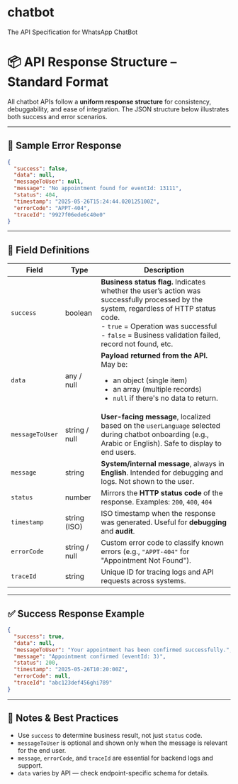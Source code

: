 # chatbot
The API Specification for WhatsApp ChatBot 
# 📦 API Response Structure – Standard Format

All chatbot APIs follow a **uniform response structure** for consistency, debuggability, and ease of integration. The JSON structure below illustrates both success and error scenarios.

---

## 🔄 Sample Error Response

```json
{
  "success": false,
  "data": null,
  "messageToUser": null,
  "message": "No appointment found for eventId: 13111",
  "status": 404,
  "timestamp": "2025-05-26T15:24:44.020125100Z",
  "errorCode": "APPT-404",
  "traceId": "9927f06ede6c40e0"
}
```

---

## 🧩 Field Definitions

| Field           | Type          | Description |
|------------------|---------------|-------------|
| `success`        | boolean       | **Business status flag.** Indicates whether the user’s action was successfully processed by the system, regardless of HTTP status code. <br> - `true` = Operation was successful <br> - `false` = Business validation failed, record not found, etc. |
| `data`           | any / null    | **Payload returned from the API.** <br>May be: <ul><li>an object (single item)</li><li>an array (multiple records)</li><li>`null` if there's no data to return.</li></ul> |
| `messageToUser`  | string / null | **User-facing message**, localized based on the `userLanguage` selected during chatbot onboarding (e.g., Arabic or English). Safe to display to end users. |
| `message`        | string        | **System/internal message**, always in **English**. Intended for debugging and logs. Not shown to the user. |
| `status`         | number        | Mirrors the **HTTP status code** of the response. Examples: `200`, `400`, `404` |
| `timestamp`      | string (ISO)  | ISO timestamp when the response was generated. Useful for **debugging** and **audit**. |
| `errorCode`      | string / null | Custom error code to classify known errors (e.g., `"APPT-404"` for "Appointment Not Found"). |
| `traceId`        | string        | Unique ID for tracing logs and API requests across systems. |

---

## ✅ Success Response Example

```json
{
  "success": true,
  "data": null,
  "messageToUser": "Your appointment has been confirmed successfully.",
  "message": "Appointment confirmed (eventId: 3)",
  "status": 200,
  "timestamp": "2025-05-26T10:20:00Z",
  "errorCode": null,
  "traceId": "abc123def456ghi789"
}
```

---

## 📝 Notes & Best Practices

- Use `success` to determine business result, not just `status` code.
- `messageToUser` is optional and shown only when the message is relevant for the end user.
- `message`, `errorCode`, and `traceId` are essential for backend logs and support.
- `data` varies by API — check endpoint-specific schema for details.
